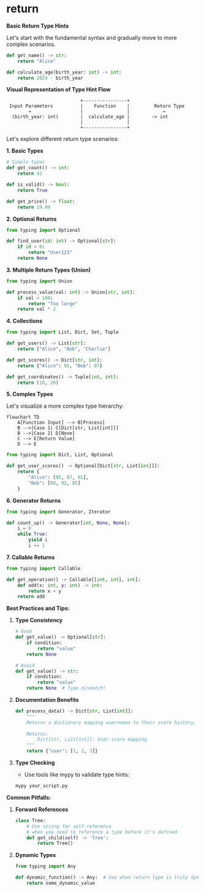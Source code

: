 # return

**Basic Return Type Hints**

Let's start with the fundamental syntax and gradually move to more complex scenarios.

```python
def get_name() -> str:
    return "Alice"

def calculate_age(birth_year: int) -> int:
    return 2024 - birth_year
```

**Visual Representation of Type Hint Flow**

```goat
                           +----------------+
 Input Parameters          |    Function    |         Return Type
        →                  |                |            →
  (birth_year: int)        |  calculate_age |        -> int
                           |                |
                           +----------------+
```

Let's explore different return type scenarios:

**1. Basic Types**
```python
# Simple types
def get_count() -> int:
    return 42

def is_valid() -> bool:
    return True

def get_price() -> float:
    return 19.99
```

**2. Optional Returns**
```python
from typing import Optional

def find_user(id: int) -> Optional[str]:
    if id > 0:
        return "User123"
    return None
```

**3. Multiple Return Types (Union)**
```python
from typing import Union

def process_value(val: int) -> Union[str, int]:
    if val > 100:
        return "Too large"
    return val * 2
```

**4. Collections**
```python
from typing import List, Dict, Set, Tuple

def get_users() -> List[str]:
    return ["Alice", "Bob", "Charlie"]

def get_scores() -> Dict[str, int]:
    return {"Alice": 95, "Bob": 87}

def get_coordinates() -> Tuple[int, int]:
    return (10, 20)
```

**5. Complex Types**

Let's visualize a more complex type hierarchy:

```mermaid
flowchart TD
    A[Function Input] --> B[Process]
    B -->|Case 1| C[Dict[str, List[int]]]
    B -->|Case 2| D[None]
    C --> E[Return Value]
    D --> E
```

```python
from typing import Dict, List, Optional

def get_user_scores() -> Optional[Dict[str, List[int]]]:
    return {
        "Alice": [95, 87, 91],
        "Bob": [88, 92, 85]
    }
```

**6. Generator Returns**
```python
from typing import Generator, Iterator

def count_up() -> Generator[int, None, None]:
    i = 0
    while True:
        yield i
        i += 1
```

**7. Callable Returns**
```python
from typing import Callable

def get_operation() -> Callable[[int, int], int]:
    def add(x: int, y: int) -> int:
        return x + y
    return add
```

**Best Practices and Tips:**

1. **Type Consistency**
   ```python
   # Good
   def get_value() -> Optional[str]:
       if condition:
           return "value"
       return None

   # Avoid
   def get_value() -> str:
       if condition:
           return "value"
       return None  # Type mismatch!
   ```

2. **Documentation Benefits**
   ```python
   def process_data() -> Dict[str, List[int]]:
       """
       Returns a dictionary mapping usernames to their score history.
       
       Returns:
           Dict[str, List[int]]: User score mapping
       """
       return {"user": [1, 2, 3]}
   ```

3. **Type Checking**
   - Use tools like mypy to validate type hints:
   ```bash
   mypy your_script.py
   ```

**Common Pitfalls:**

1. **Forward References**
   ```python
   class Tree:
       # Use string for self-reference
       # when you need to reference a type before it's defined
       def get_child(self) -> 'Tree':  
           return Tree()
   ```

2. **Dynamic Types**
   ```python
   from typing import Any

   def dynamic_function() -> Any:  # Use when return type is truly dynamic
       return some_dynamic_value
   ```
